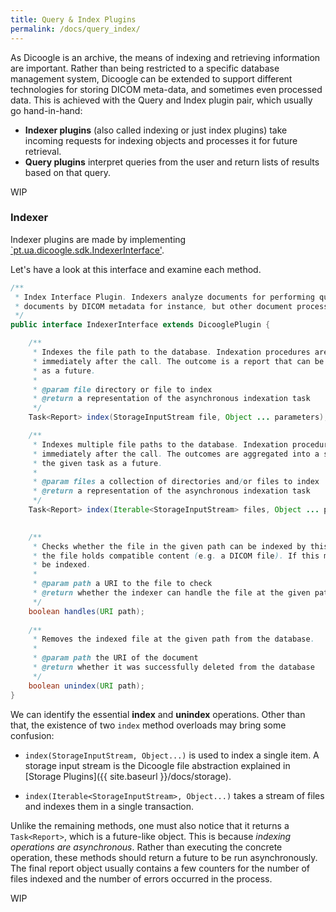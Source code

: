 ```yaml
---
title: Query & Index Plugins
permalink: /docs/query_index/
---
```


As Dicoogle is an archive, the means of indexing and retrieving information are important. Rather than being restricted to a specific database management system, Dicoogle can be extended to support different technologies for storing DICOM meta-data, and sometimes even processed data. This is achieved with the Query and Index plugin pair, which usually go hand-in-hand:

- **Indexer plugins** (also called indexing or just index plugins) take incoming requests for indexing objects and processes it for future retrieval.
- **Query plugins** interpret queries from the user and return lists of results based on that query.

WIP

### Indexer

Indexer plugins are made by implementing [`pt.ua.dicoogle.sdk.IndexerInterface'](https://github.com/bioinformatics-ua/dicoogle/blob/2.4.0/sdk/src/main/java/pt/ua/dicoogle/sdk/IndexerInterface.java).

Let's have a look at this interface and examine each method.

```java
/**
 * Index Interface Plugin. Indexers analyze documents for performing queries. They may index
 * documents by DICOM metadata for instance, but other document processing procedures may be involved.
 */
public interface IndexerInterface extends DicooglePlugin {

    /**
     * Indexes the file path to the database. Indexation procedures are asynchronous, and will return
     * immediately after the call. The outcome is a report that can be retrieved from the given task
     * as a future.
     *
     * @param file directory or file to index
     * @return a representation of the asynchronous indexation task
     */
    Task<Report> index(StorageInputStream file, Object ... parameters);

    /**
     * Indexes multiple file paths to the database. Indexation procedures are asynchronous, and will return
     * immediately after the call. The outcomes are aggregated into a single report and can be retrieved from
     * the given task as a future.
     *
     * @param files a collection of directories and/or files to index
     * @return a representation of the asynchronous indexation task
     */
    Task<Report> index(Iterable<StorageInputStream> files, Object ... parameters);

    
    /**
     * Checks whether the file in the given path can be indexed by this indexer. The indexer should verify if
     * the file holds compatible content (e.g. a DICOM file). If this method returns false, the file will not
     * be indexed.
     *
     * @param path a URI to the file to check
     * @return whether the indexer can handle the file at the given path
     */
    boolean handles(URI path);    
    
    /**
     * Removes the indexed file at the given path from the database.
     * 
     * @param path the URI of the document
     * @return whether it was successfully deleted from the database
     */
    boolean unindex(URI path);
}
```

We can identify the essential **index** and **unindex** operations. Other than that, the existence of two `index` method overloads may bring some confusion:

- `index(StorageInputStream, Object...)` is used to index a single item. A storage input stream is the Dicoogle file abstraction explained in [Storage Plugins]({{ site.baseurl }}/docs/storage).

- `index(Iterable<StorageInputStream>, Object...)` takes a stream of files and indexes them in a single transaction.

Unlike the remaining methods, one must also notice that it returns a `Task<Report>`, which is a future-like object. This is because _indexing operations are asynchronous_. Rather than executing the concrete operation, these methods should return a future to be run asynchronously. The final report object usually contains
a few counters for the number of files indexed and the number of errors occurred in the process.

WIP

